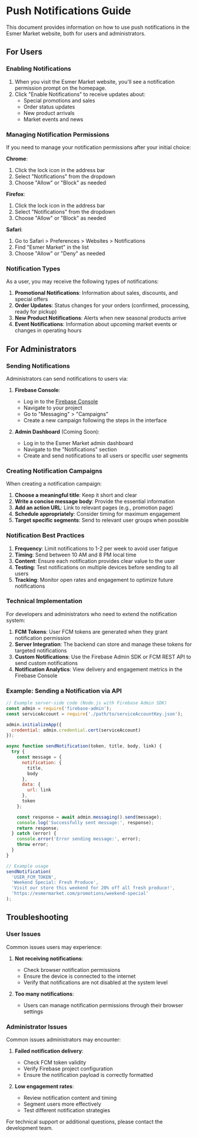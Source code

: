 # Push Notifications Guide

This document provides information on how to use push notifications in the Esmer Market website, both for users and administrators.

## For Users

### Enabling Notifications

1. When you visit the Esmer Market website, you'll see a notification permission prompt on the homepage.
2. Click "Enable Notifications" to receive updates about:
   - Special promotions and sales
   - Order status updates
   - New product arrivals
   - Market events and news

### Managing Notification Permissions

If you need to manage your notification permissions after your initial choice:

**Chrome**:
1. Click the lock icon in the address bar
2. Select "Notifications" from the dropdown
3. Choose "Allow" or "Block" as needed

**Firefox**:
1. Click the lock icon in the address bar
2. Select "Notifications" from the dropdown
3. Choose "Allow" or "Block" as needed

**Safari**:
1. Go to Safari > Preferences > Websites > Notifications
2. Find "Esmer Market" in the list
3. Choose "Allow" or "Deny" as needed

### Notification Types

As a user, you may receive the following types of notifications:

1. **Promotional Notifications**: Information about sales, discounts, and special offers
2. **Order Updates**: Status changes for your orders (confirmed, processing, ready for pickup)
3. **New Product Notifications**: Alerts when new seasonal products arrive
4. **Event Notifications**: Information about upcoming market events or changes in operating hours

## For Administrators

### Sending Notifications

Administrators can send notifications to users via:

1. **Firebase Console**:
   - Log in to the [Firebase Console](https://console.firebase.google.com/)
   - Navigate to your project
   - Go to "Messaging" > "Campaigns"
   - Create a new campaign following the steps in the interface

2. **Admin Dashboard** (Coming Soon):
   - Log in to the Esmer Market admin dashboard
   - Navigate to the "Notifications" section
   - Create and send notifications to all users or specific user segments

### Creating Notification Campaigns

When creating a notification campaign:

1. **Choose a meaningful title**: Keep it short and clear
2. **Write a concise message body**: Provide the essential information
3. **Add an action URL**: Link to relevant pages (e.g., promotion page)
4. **Schedule appropriately**: Consider timing for maximum engagement
5. **Target specific segments**: Send to relevant user groups when possible

### Notification Best Practices

1. **Frequency**: Limit notifications to 1-2 per week to avoid user fatigue
2. **Timing**: Send between 10 AM and 8 PM local time
3. **Content**: Ensure each notification provides clear value to the user
4. **Testing**: Test notifications on multiple devices before sending to all users
5. **Tracking**: Monitor open rates and engagement to optimize future notifications

### Technical Implementation

For developers and administrators who need to extend the notification system:

1. **FCM Tokens**: User FCM tokens are generated when they grant notification permission
2. **Server Integration**: The backend can store and manage these tokens for targeted notifications
3. **Custom Notifications**: Use the Firebase Admin SDK or FCM REST API to send custom notifications
4. **Notification Analytics**: View delivery and engagement metrics in the Firebase Console

### Example: Sending a Notification via API

```javascript
// Example server-side code (Node.js with Firebase Admin SDK)
const admin = require('firebase-admin');
const serviceAccount = require('./path/to/serviceAccountKey.json');

admin.initializeApp({
  credential: admin.credential.cert(serviceAccount)
});

async function sendNotification(token, title, body, link) {
  try {
    const message = {
      notification: {
        title,
        body
      },
      data: {
        url: link
      },
      token
    };

    const response = await admin.messaging().send(message);
    console.log('Successfully sent message:', response);
    return response;
  } catch (error) {
    console.error('Error sending message:', error);
    throw error;
  }
}

// Example usage
sendNotification(
  'USER_FCM_TOKEN',
  'Weekend Special: Fresh Produce',
  'Visit our store this weekend for 20% off all fresh produce!',
  'https://esmermarket.com/promotions/weekend-special'
);
```

## Troubleshooting

### User Issues

Common issues users may experience:

1. **Not receiving notifications**: 
   - Check browser notification permissions
   - Ensure the device is connected to the internet
   - Verify that notifications are not disabled at the system level

2. **Too many notifications**: 
   - Users can manage notification permissions through their browser settings

### Administrator Issues

Common issues administrators may encounter:

1. **Failed notification delivery**:
   - Check FCM token validity
   - Verify Firebase project configuration
   - Ensure the notification payload is correctly formatted

2. **Low engagement rates**:
   - Review notification content and timing
   - Segment users more effectively
   - Test different notification strategies

For technical support or additional questions, please contact the development team. 